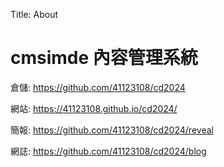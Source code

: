 Title: About

# cmsimde 內容管理系統

倉儲: <a href="https://github.com/41123108/cd2024">https://github.com/41123108/cd2024</a>

網站: <a href="https://41123108.github.io/cd2024/">https://41123108.github.io/cd2024/</a>

簡報: <a href="https://github.com/41123108/cd2024">https://github.com/41123108/cd2024/reveal</a>

網誌: <a href="https://github.com/41123108/cd2024/blog">https://github.com/41123108/cd2024/blog</a>








